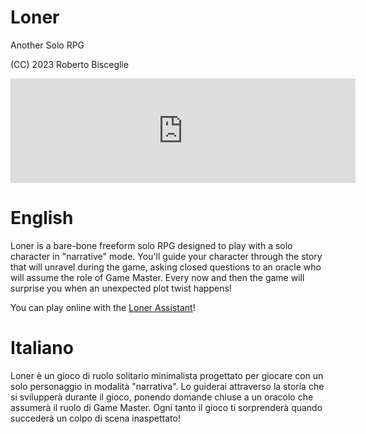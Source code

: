 # Loner
Another Solo RPG

(CC) 2023 Roberto Bisceglie

<iframe frameborder="0" src="https://itch.io/embed/1182289?linkback=true" width="552" height="167"><a href="https://zeruhur.itch.io/loner">Loner by Zotiquest Games</a></iframe>

# English

Loner is a bare-bone freeform solo RPG designed to play with a solo character in "narrative" mode. You'll guide your character through the story that will unravel during the game, asking closed questions to an oracle who will assume the role of Game Master. Every now and then the game will surprise you when an unexpected plot twist happens!

You can play online with the [Loner Assistant](https://zeruhur.space/loner-assistant/)!

# Italiano
Loner è un gioco di ruolo solitario minimalista progettato per giocare con un solo personaggio in modalità "narrativa". Lo guiderai attraverso la storia che si svilupperà durante il gioco, ponendo domande chiuse a un oracolo che assumerà il ruolo di Game Master. Ogni tanto il gioco ti sorprenderà quando succederà un colpo di scena inaspettato!